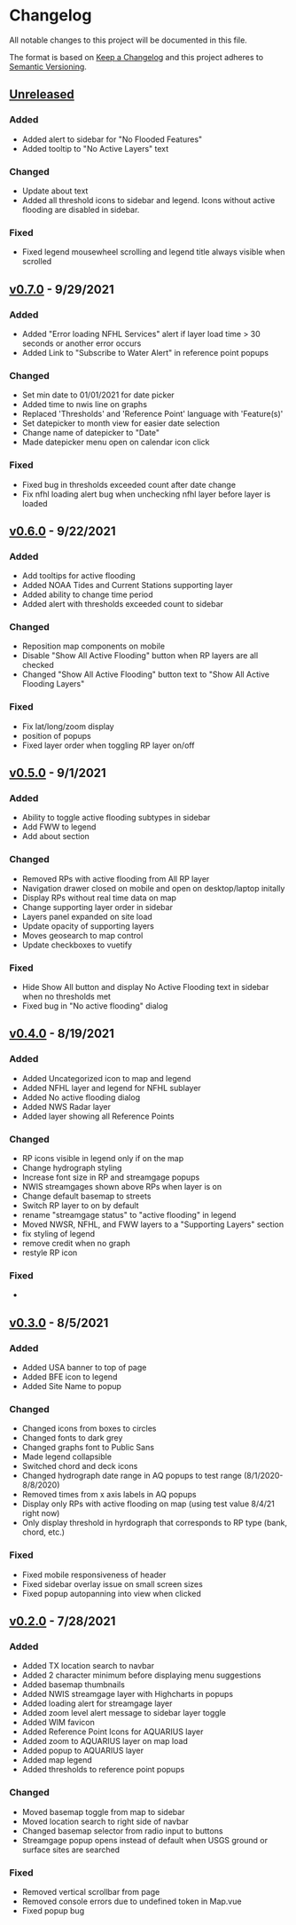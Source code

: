 # Changelog

All notable changes to this project will be documented in this file.

The format is based on [Keep a Changelog](http://keepachangelog.com/en/1.0.0/)
and this project adheres to [Semantic Versioning](http://semver.org/spec/v2.0.0.html).

## [Unreleased](https://github.com/USGS-WiM/Thresholds/tree/dev)

### Added

- Added alert to sidebar for "No Flooded Features"
- Added tooltip to "No Active Layers" text 

### Changed

- Update about text
- Added all threshold icons to sidebar and legend. Icons without active flooding are disabled in sidebar.

### Fixed

- Fixed legend mousewheel scrolling and legend title always visible when scrolled

## [v0.7.0](https://github.com/USGS-WiM/Thresholds/releases/tag/v0.7.0) - 9/29/2021

### Added

- Added "Error loading NFHL Services" alert if layer load time > 30 seconds or another error occurs
- Added Link to "Subscribe to Water Alert" in reference point popups

### Changed

- Set min date to 01/01/2021 for date picker
- Added time to nwis line on graphs
- Replaced 'Thresholds' and 'Reference Point' language with 'Feature(s)'
- Set datepicker to month view for easier date selection
- Change name of datepicker to "Date"
- Made datepicker menu open on calendar icon click

### Fixed

- Fixed bug in thresholds exceeded count after date change
- Fix nfhl loading alert bug when unchecking nfhl layer before layer is loaded

## [v0.6.0](https://github.com/USGS-WiM/Thresholds/releases/tag/v0.6.0) - 9/22/2021

### Added

- Add tooltips for active flooding
- Added NOAA Tides and Current Stations supporting layer
- Added ability to change time period
- Added alert with thresholds exceeded count to sidebar

### Changed

- Reposition map components on mobile
- Disable "Show All Active Flooding" button when RP layers are all checked
- Changed "Show All Active Flooding" button text to "Show All Active Flooding Layers"

### Fixed

- Fix lat/long/zoom display
- position of popups
- Fixed layer order when toggling RP layer on/off

## [v0.5.0](https://github.com/USGS-WiM/Thresholds/releases/tag/v0.5.0) - 9/1/2021

### Added

- Ability to toggle active flooding subtypes in sidebar
- Add FWW to legend
- Add about section

### Changed

- Removed RPs with active flooding from All RP layer
- Navigation drawer closed on mobile and open on desktop/laptop initally
- Display RPs without real time data on map
- Change supporting layer order in sidebar
- Layers panel expanded on site load
- Update opacity of supporting layers
- Moves geosearch to map control
- Update checkboxes to vuetify

### Fixed

- Hide Show All button and display No Active Flooding text in sidebar when no thresholds met
- Fixed bug in "No active flooding" dialog

## [v0.4.0](https://github.com/USGS-WiM/Thresholds/releases/tag/v0.4.0) - 8/19/2021

### Added

- Added Uncategorized icon to map and legend
- Added NFHL layer and legend for NFHL sublayer
- Added No active flooding dialog
- Added NWS Radar layer
- Added layer showing all Reference Points

### Changed

- RP icons visible in legend only if on the map
- Change hydrograph styling
- Increase font size in RP and streamgage popups
- NWIS streamgages shown above RPs when layer is on
- Change default basemap to streets
- Switch RP layer to on by default
- rename "streamgage status" to "active flooding" in legend
- Moved NWSR, NFHL, and FWW layers to a "Supporting Layers" section
- fix styling of legend
- remove credit when no graph
- restyle RP icon

### Fixed

-

## [v0.3.0](https://github.com/USGS-WiM/Thresholds/releases/tag/v0.3.0) - 8/5/2021

### Added

- Added USA banner to top of page
- Added BFE icon to legend
- Added Site Name to popup

### Changed

- Changed icons from boxes to circles
- Changed fonts to dark grey
- Changed graphs font to Public Sans
- Made legend collapsible
- Switched chord and deck icons
- Changed hydrograph date range in AQ popups to test range (8/1/2020-8/8/2020)
- Removed times from x axis labels in AQ popups
- Display only RPs with active flooding on map (using test value 8/4/21 right now)
- Only display threshold in hyrdograph that corresponds to RP type (bank, chord, etc.)

### Fixed

- Fixed mobile responsiveness of header
- Fixed sidebar overlay issue on small screen sizes
- Fixed popup autopanning into view when clicked

## [v0.2.0](https://github.com/USGS-WiM/Thresholds/releases/tag/v0.2.0) - 7/28/2021

### Added

- Added TX location search to navbar
- Added 2 character minimum before displaying menu suggestions
- Added basemap thumbnails
- Added NWIS streamgage layer with Highcharts in popups
- Added loading alert for streamgage layer
- Added zoom level alert message to sidebar layer toggle
- Added WIM favicon
- Added Reference Point Icons for AQUARIUS layer
- Added zoom to AQUARIUS layer on map load
- Added popup to AQUARIUS layer
- Added map legend
- Added thresholds to reference point popups

### Changed

- Moved basemap toggle from map to sidebar
- Moved location search to right side of navbar
- Changed basemap selector from radio input to buttons
- Streamgage popup opens instead of default when USGS ground or surface sites are searched

### Fixed

- Removed vertical scrollbar from page
- Removed console errors due to undefined token in Map.vue
- Fixed popup bug

